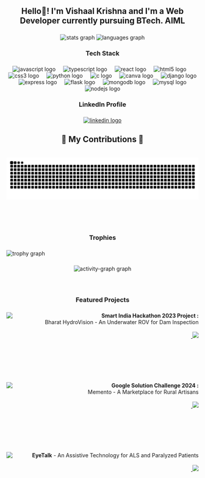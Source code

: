 <h2 align="center">Hello👋! I'm Vishaal Krishna and I'm a Web Developer currently pursuing BTech. AIML</h2>

###

<div align="center">
  <img src="https://github-readme-stats.vercel.app/api?username=Vishaal19fl&hide_title=false&hide_rank=false&show_icons=true&include_all_commits=true&count_private=true&disable_animations=false&theme=dracula&locale=en&hide_border=false" height="150" alt="stats graph"  />
  <img src="https://github-readme-stats.vercel.app/api/top-langs?username=Vishaal19fl&locale=en&hide_title=false&layout=compact&card_width=320&langs_count=5&theme=dracula&hide_border=false" height="150" alt="languages graph"  />
</div>

###



<h3 align="center">Tech Stack</h3>

###

<div align="center">
  <img src="https://cdn.jsdelivr.net/gh/devicons/devicon/icons/javascript/javascript-original.svg" height="30" alt="javascript logo"  />
  <img width="12" />
  <img src="https://cdn.jsdelivr.net/gh/devicons/devicon/icons/typescript/typescript-original.svg" height="30" alt="typescript logo"  />
  <img width="12" />
  <img src="https://cdn.jsdelivr.net/gh/devicons/devicon/icons/react/react-original.svg" height="30" alt="react logo"  />
  <img width="12" />
  <img src="https://cdn.jsdelivr.net/gh/devicons/devicon/icons/html5/html5-original.svg" height="30" alt="html5 logo"  />
  <img width="12" />
  <img src="https://cdn.jsdelivr.net/gh/devicons/devicon/icons/css3/css3-original.svg" height="30" alt="css3 logo"  />
  <img width="12" />
  <img src="https://cdn.jsdelivr.net/gh/devicons/devicon/icons/python/python-original.svg" height="30" alt="python logo"  />
  <img width="12" />
  <img src="https://cdn.jsdelivr.net/gh/devicons/devicon/icons/c/c-original.svg" height="30" alt="c logo"  />
  <img width="12" />
  <img src="https://cdn.jsdelivr.net/gh/devicons/devicon/icons/canva/canva-original.svg" height="30" alt="canva logo"  />
  <img width="12" />
  <img src="https://cdn.jsdelivr.net/gh/devicons/devicon/icons/django/django-plain.svg" height="30" alt="django logo"  />
  <img width="12" />
  <img src="https://cdn.jsdelivr.net/gh/devicons/devicon/icons/express/express-original.svg" height="30" alt="express logo"  />
  <img width="12" />
  <img src="https://cdn.jsdelivr.net/gh/devicons/devicon/icons/flask/flask-original.svg" height="30" alt="flask logo"  />
  <img width="12" />
  <img src="https://cdn.jsdelivr.net/gh/devicons/devicon/icons/mongodb/mongodb-original.svg" height="30" alt="mongodb logo"  />
  <img width="12" />
  <img src="https://cdn.jsdelivr.net/gh/devicons/devicon/icons/mysql/mysql-original.svg" height="30" alt="mysql logo"  />
  <img width="12" />
  <img src="https://cdn.jsdelivr.net/gh/devicons/devicon/icons/nodejs/nodejs-original.svg" height="30" alt="nodejs logo"  />
</div>

###



<h3 align="center">LinkedIn Profile</h3>

###

<div align="center">
  <a href="https://www.linkedin.com/in/vishaal-k-783894202/" target="_blank">
    <img src="https://img.shields.io/static/v1?message=LinkedIn&logo=linkedin&label=&color=0077B5&logoColor=white&labelColor=&style=for-the-badge" height="35" alt="linkedin logo"  />
  </a>
</div>

###


###

<div align="center">
  <h2>🐍 My Contributions 🐍</h2>
  <br>
  <img alt="snake eating my contributions" src="https://raw.githubusercontent.com/Vishaal19fl/Vishaal19fl/output/snake.svg" />
  
  <br/><br/><br/>
</div>

###


<h3 align="center">Trophies</h3>

###

<div align="left">
  <img src="https://github-profile-trophy.vercel.app?username=Vishaal19fl&theme=dracula&column=-1&row=1&margin-w=8&margin-h=8&no-bg=false&no-frame=false&order=4" height="150" alt="trophy graph"  />
</div>



###

<!-- <br clear="both">

<img src="https://raw.githubusercontent.com/Vishaal19fl/Vishaal19fl/output/snake.svg" alt="Snake animation" /> -->

###

<div align="center">
  <img src="https://github-readme-activity-graph.vercel.app/graph?username=Vishaal19fl&radius=16&theme=react&area=true&order=5" height="300" alt="activity-graph graph"  />
</div> 

###

<br clear="both">

<h3 align="center">Featured Projects</h3>

###

<img align="left" height="160" src="https://cdn.discordapp.com/attachments/1182638476152295545/1225789377553109072/7a304073-cde5-4c5d-95e0-4f5730e9266e.jpg?ex=66226851&is=660ff351&hm=35c786e4d7191dc9eee0268b5d9965fab691f0556f11adcf0b345db38a95d772&"  />

###

<p align="right"><strong>Smart India Hackathon 2023 Project :</strong><br>Bharat HydroVision - An Underwater ROV for Dam Inspection <br> <br> <a href='https://github.com/Vishaal19fl/memento-gdsc'> <img width="7" />
  <img src="https://encrypted-tbn0.gstatic.com/images?q=tbn:ANd9GcSgCL6squJi5XJkuVhF1NesTXiHbGHGdZP_bh4Ob94K-w&s" height="30"/></a></p>

###
<br clear="both">

###

<img align="left" height="160" src="https://cdn.discordapp.com/attachments/1182638476152295545/1225790493657399366/logo1.png?ex=6622695b&is=660ff45b&hm=e7cdd7c362e863b8e89773e96fecd4878f3197871946d182e1dfeca9fc7f0a71&"  />

###

<p align="right"><strong>Google Solution Challenge 2024 :</strong> <br> Memento - A Marketplace for Rural Artisans <br> <br> <a href='https://github.com/Vishaal19fl/memento-gdsc'> <img width="7" />
  <img src="https://encrypted-tbn0.gstatic.com/images?q=tbn:ANd9GcSgCL6squJi5XJkuVhF1NesTXiHbGHGdZP_bh4Ob94K-w&s" height="30"/></a></p>

###
<br clear="both">

###

<img align="left" height="160" src="https://cdn.discordapp.com/attachments/1182638476152295545/1225820920229396501/eyeicon3.png?ex=662285b2&is=661010b2&hm=2c0799c8fa246ecac461d9a3ab5c3becc87fbdb10ade2b575656907209d15536&"  />

###

<p align="right"><strong> EyeTalk</strong> - An Assistive Technology for ALS and Paralyzed Patients <br> <br> <a href='https://github.com/Vishaal19fl/eyetalk-website'> <img width="7" />
  <img src="https://encrypted-tbn0.gstatic.com/images?q=tbn:ANd9GcSgCL6squJi5XJkuVhF1NesTXiHbGHGdZP_bh4Ob94K-w&s" height="30"/></a></p>

###


